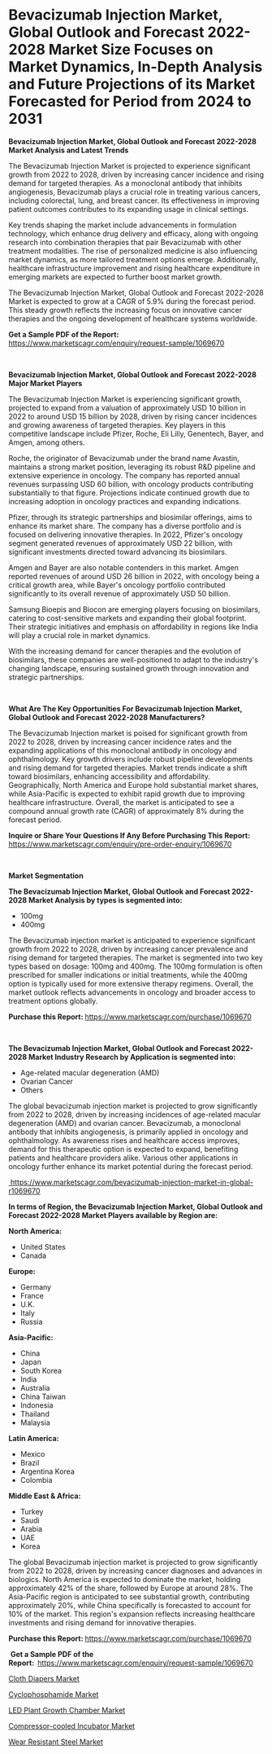 <p><h1>Bevacizumab Injection Market, Global Outlook and Forecast 2022-2028 Market Size Focuses on Market Dynamics, In-Depth Analysis and Future Projections of its Market Forecasted for Period from 2024 to 2031</h1></p><p><strong>Bevacizumab Injection Market, Global Outlook and Forecast 2022-2028 Market Analysis and Latest Trends</strong></p>
<p><p>The Bevacizumab Injection Market is projected to experience significant growth from 2022 to 2028, driven by increasing cancer incidence and rising demand for targeted therapies. As a monoclonal antibody that inhibits angiogenesis, Bevacizumab plays a crucial role in treating various cancers, including colorectal, lung, and breast cancer. Its effectiveness in improving patient outcomes contributes to its expanding usage in clinical settings.</p><p>Key trends shaping the market include advancements in formulation technology, which enhance drug delivery and efficacy, along with ongoing research into combination therapies that pair Bevacizumab with other treatment modalities. The rise of personalized medicine is also influencing market dynamics, as more tailored treatment options emerge. Additionally, healthcare infrastructure improvement and rising healthcare expenditure in emerging markets are expected to further boost market growth.</p><p>The Bevacizumab Injection Market, Global Outlook and Forecast 2022-2028 Market is expected to grow at a CAGR of 5.9% during the forecast period. This steady growth reflects the increasing focus on innovative cancer therapies and the ongoing development of healthcare systems worldwide.</p></p>
<p><strong>Get a Sample PDF of the Report:&nbsp;</strong> <a href="https://www.marketscagr.com/enquiry/request-sample/1069670?utm_campaign=1349&utm_medium=2&utm_source=Github&utm_content=ia&utm_term=02102024&utm_id=bevacizumab-injection-market-global-outlook-and-forecast-2022-2028">https://www.marketscagr.com/enquiry/request-sample/1069670</a></p>
<p>&nbsp;</p>
<p><strong>Bevacizumab Injection Market, Global Outlook and Forecast 2022-2028 Major Market Players</strong></p>
<p><p>The Bevacizumab Injection Market is experiencing significant growth, projected to expand from a valuation of approximately USD 10 billion in 2022 to around USD 15 billion by 2028, driven by rising cancer incidences and growing awareness of targeted therapies. Key players in this competitive landscape include Pfizer, Roche, Eli Lilly, Genentech, Bayer, and Amgen, among others.</p><p>Roche, the originator of Bevacizumab under the brand name Avastin, maintains a strong market position, leveraging its robust R&D pipeline and extensive experience in oncology. The company has reported annual revenues surpassing USD 60 billion, with oncology products contributing substantially to that figure. Projections indicate continued growth due to increasing adoption in oncology practices and expanding indications.</p><p>Pfizer, through its strategic partnerships and biosimilar offerings, aims to enhance its market share. The company has a diverse portfolio and is focused on delivering innovative therapies. In 2022, Pfizer's oncology segment generated revenues of approximately USD 22 billion, with significant investments directed toward advancing its biosimilars.</p><p>Amgen and Bayer are also notable contenders in this market. Amgen reported revenues of around USD 26 billion in 2022, with oncology being a critical growth area, while Bayer's oncology portfolio contributed significantly to its overall revenue of approximately USD 50 billion. </p><p>Samsung Bioepis and Biocon are emerging players focusing on biosimilars, catering to cost-sensitive markets and expanding their global footprint. Their strategic initiatives and emphasis on affordability in regions like India will play a crucial role in market dynamics.</p><p>With the increasing demand for cancer therapies and the evolution of biosimilars, these companies are well-positioned to adapt to the industry's changing landscape, ensuring sustained growth through innovation and strategic partnerships.</p></p>
<p>&nbsp;</p>
<p><strong>What Are The Key Opportunities For Bevacizumab Injection Market, Global Outlook and Forecast 2022-2028 Manufacturers?</strong></p>
<p><p>The Bevacizumab Injection market is poised for significant growth from 2022 to 2028, driven by increasing cancer incidence rates and the expanding applications of this monoclonal antibody in oncology and ophthalmology. Key growth drivers include robust pipeline developments and rising demand for targeted therapies. Market trends indicate a shift toward biosimilars, enhancing accessibility and affordability. Geographically, North America and Europe hold substantial market shares, while Asia-Pacific is expected to exhibit rapid growth due to improving healthcare infrastructure. Overall, the market is anticipated to see a compound annual growth rate (CAGR) of approximately 8% during the forecast period.</p></p>
<p><strong>Inquire or Share Your Questions If Any Before Purchasing This Report:</strong> <a href="https://www.marketscagr.com/enquiry/pre-order-enquiry/1069670?utm_campaign=1349&utm_medium=2&utm_source=Github&utm_content=ia&utm_term=02102024&utm_id=bevacizumab-injection-market-global-outlook-and-forecast-2022-2028">https://www.marketscagr.com/enquiry/pre-order-enquiry/1069670</a></p>
<p>&nbsp;</p>
<p><strong>Market Segmentation</strong></p>
<p><strong>The Bevacizumab Injection Market, Global Outlook and Forecast 2022-2028 Market Analysis by types is segmented into:</strong></p>
<p><ul><li>100mg</li><li>400mg</li></ul></p>
<p><p>The Bevacizumab injection market is anticipated to experience significant growth from 2022 to 2028, driven by increasing cancer prevalence and rising demand for targeted therapies. The market is segmented into two key types based on dosage: 100mg and 400mg. The 100mg formulation is often prescribed for smaller indications or initial treatments, while the 400mg option is typically used for more extensive therapy regimens. Overall, the market outlook reflects advancements in oncology and broader access to treatment options globally.</p></p>
<p><strong>Purchase this Report:&nbsp;</strong><a href="https://www.marketscagr.com/purchase/1069670?utm_campaign=1349&utm_medium=2&utm_source=Github&utm_content=ia&utm_term=02102024&utm_id=bevacizumab-injection-market-global-outlook-and-forecast-2022-2028">https://www.marketscagr.com/purchase/1069670</a></p>
<p>&nbsp;</p>
<p><strong>The Bevacizumab Injection Market, Global Outlook and Forecast 2022-2028 Market Industry Research by Application is segmented into:</strong></p>
<p><ul><li>Age-related macular degeneration (AMD)</li><li>Ovarian Cancer</li><li>Others</li></ul></p>
<p><p>The global bevacizumab injection market is projected to grow significantly from 2022 to 2028, driven by increasing incidences of age-related macular degeneration (AMD) and ovarian cancer. Bevacizumab, a monoclonal antibody that inhibits angiogenesis, is primarily applied in oncology and ophthalmology. As awareness rises and healthcare access improves, demand for this therapeutic option is expected to expand, benefiting patients and healthcare providers alike. Various other applications in oncology further enhance its market potential during the forecast period.</p></p>
<p><a href="https://www.marketscagr.com/bevacizumab-injection-market-in-global-r1069670?utm_campaign=1349&utm_medium=2&utm_source=Github&utm_content=ia&utm_term=02102024&utm_id=bevacizumab-injection-market-global-outlook-and-forecast-2022-2028">&nbsp;https://www.marketscagr.com/bevacizumab-injection-market-in-global-r1069670</a></p>
<p><strong>In terms of Region, the Bevacizumab Injection Market, Global Outlook and Forecast 2022-2028 Market Players available by Region are:</strong></p>
<p>
    <p> <strong> North America: </strong>
        <ul>
            <li>United States</li>
            <li>Canada</li>
        </ul>
        </p> 
    <p> <strong> Europe: </strong>
        <ul>
            <li>Germany</li>
            <li>France</li>
            <li>U.K.</li>
            <li>Italy</li>
            <li>Russia</li>
        </ul>
        </p> 
    <p> <strong> Asia-Pacific: </strong>
        <ul>
            <li>China</li>
            <li>Japan</li>
            <li>South Korea</li>
            <li>India</li>
            <li>Australia</li>
            <li>China Taiwan</li>
            <li>Indonesia</li>
            <li>Thailand</li>
            <li>Malaysia</li>
        </ul>
        </p> 
    <p> <strong> Latin America: </strong>
        <ul>
            <li>Mexico</li>
            <li>Brazil</li>
            <li>Argentina Korea</li>
            <li>Colombia</li>
        </ul>
        </p> 
    <p> <strong> Middle East & Africa: </strong>
        <ul>
            <li>Turkey</li>
            <li>Saudi</li>
            <li>Arabia</li>
            <li>UAE</li>
            <li>Korea</li>
        </ul>
    </p>
    </p>
<p><p>The global Bevacizumab injection market is projected to grow significantly from 2022 to 2028, driven by increasing cancer diagnoses and advances in biologics. North America is expected to dominate the market, holding approximately 42% of the share, followed by Europe at around 28%. The Asia-Pacific region is anticipated to see substantial growth, contributing approximately 20%, while China specifically is forecasted to account for 10% of the market. This region's expansion reflects increasing healthcare investments and rising demand for innovative therapies.</p></p>
<p><strong>Purchase this Report: </strong><a href="https://www.marketscagr.com/purchase/1069670?utm_campaign=1349&utm_medium=2&utm_source=Github&utm_content=ia&utm_term=02102024&utm_id=bevacizumab-injection-market-global-outlook-and-forecast-2022-2028">https://www.marketscagr.com/purchase/1069670</a></p>
<p>&nbsp;<strong>Get a Sample PDF of the Report:&nbsp;&nbsp;</strong><a href="https://www.marketscagr.com/enquiry/request-sample/1069670?utm_campaign=1349&utm_medium=2&utm_source=Github&utm_content=ia&utm_term=02102024&utm_id=bevacizumab-injection-market-global-outlook-and-forecast-2022-2028">https://www.marketscagr.com/enquiry/request-sample/1069670</a></p>
<p><strong></strong></p>
<p><p><a href="https://www.linkedin.com/pulse/cloth-diapers-market-growth-segmentation-regional-analysis-gwhtc?utm_campaign=1349&utm_medium=2&utm_source=Github&utm_content=ia&utm_term=02102024&utm_id=bevacizumab-injection-market-global-outlook-and-forecast-2022-2028">Cloth Diapers Market</a></p><p><a href="https://www.linkedin.com/pulse/what-growth-drivers-cyclophosphamide-market-comprehensive-zwb6e?trackingId=MTsrG01tT0ezwb%2BYGB9U9Q%3D%3D&utm_campaign=1349&utm_medium=2&utm_source=Github&utm_content=ia&utm_term=02102024&utm_id=bevacizumab-injection-market-global-outlook-and-forecast-2022-2028">Cyclophosphamide Market</a></p><p><a href="https://issuu.com/reportprime-2/docs/led-plant-growth-chamber-market-siz_418b21364775ce?utm_campaign=1349&utm_medium=2&utm_source=Github&utm_content=ia&utm_term=02102024&utm_id=bevacizumab-injection-market-global-outlook-and-forecast-2022-2028">LED Plant Growth Chamber Market</a></p><p><a href="https://issuu.com/reportprime-2/docs/compressor-cooled-incubator-market-_1bdaa3e819b487?utm_campaign=1349&utm_medium=2&utm_source=Github&utm_content=ia&utm_term=02102024&utm_id=bevacizumab-injection-market-global-outlook-and-forecast-2022-2028">Compressor-cooled Incubator Market</a></p><p><a href="https://www.linkedin.com/pulse/wear-resistant-steel-market-size-segmentation-trends-njm0e?utm_campaign=1349&utm_medium=2&utm_source=Github&utm_content=ia&utm_term=02102024&utm_id=bevacizumab-injection-market-global-outlook-and-forecast-2022-2028">Wear Resistant Steel Market</a></p></p>